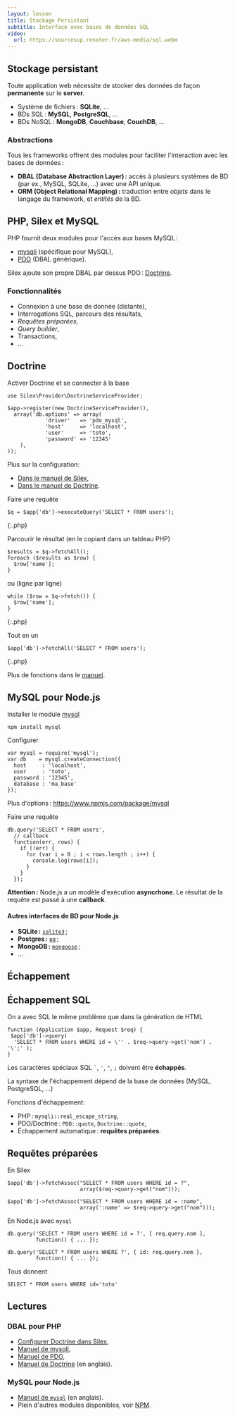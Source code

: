 ```yaml
---
layout: lesson
title: Stockage Persistant
subtitle: Interface avec bases de données SQL
video:
  url: https://sourcesup.renater.fr/aws-media/sql.webm
---
```


<section>

## Stockage persistant

Toute application web nécessite de stocker des données de façon
**permanente** sur le **server**.

- Système de fichiers : **SQLite**, ...
- BDs SQL : **MySQL**, **PostgreSQL**, ...
- BDs NoSQL : **MongoDB**, **Couchbase**, **CouchDB**, ...

### Abstractions

Tous les frameworks offrent des modules pour faciliter l'interaction
avec les bases de données :

- **DBAL (Database Abstraction Layer) :** accès à plusieurs systèmes
  de BD (par ex., MySQL, SQLite, ...)  avec une API unique.
- **ORM (Object Relational Mapping) :** traduction entre *objets* dans
  le langage du framework, et *entités* de la BD.

</section>
<section>

## PHP, Silex et MySQL

PHP fournit deux modules pour l'accès aux bases MySQL :

- [mysqli](http://www.php.net/manual/book.mysqli.php) (spécifique pour MySQL),
- [PDO](http://www.php.net/manual/book.pdo.php) (DBAL générique).

Silex ajoute son propre DBAL par dessus PDO :
[Doctrine](http://www.doctrine-project.org/projects/dbal.html).

### Fonctionnalités

- Connexion à une base de donnée (distante),
- Interrogations SQL, parcours des résultats,
- *Requêtes préparées*,
- *Query builder*,
- Transactions,
- ...

</section>
<section>

## Doctrine

Activer Doctrine et se connecter à la base

~~~
use Silex\Provider\DoctrineServiceProvider;

$app->register(new DoctrineServiceProvider(),
  array('db.options' => array(
            'driver'   => 'pdo_mysql',
            'host'     => 'localhost',
			'user'     => 'toto',
			'password' => '12345'
    ),
));
~~~

Plus sur la configuration:

- [Dans le manuel de Silex](http://silex.sensiolabs.org/doc/providers/doctrine.html),
- [Dans le manuel de Doctrine](http://docs.doctrine-project.org/projects/doctrine-dbal/en/latest/reference/configuration.html).

</section>
<section>

Faire une requête

~~~
$q = $app['db']->executeQuery('SELECT * FROM users');
~~~
{:.php}

Parcourir le résultat (en le copiant dans un tableau PHP)

~~~
$results = $q->fetchAll();
foreach ($results as $row) {
  $row['name'];
}
~~~

ou (ligne par ligne)

~~~
while ($row = $q->fetch()) {
  $row['name'];
}
~~~
{:.php}

Tout en un

~~~
$app['db']->fetchAll('SELECT * FROM users');
~~~
{:.php}

Plus de fonctions dans le
[manuel](http://docs.doctrine-project.org/projects/doctrine-dbal/en/latest/reference/data-retrieval-and-manipulation.html).


</section>
<section>

## MySQL pour Node.js

Installer le module [mysql](https://www.npmjs.com/package/mysql)

~~~
npm install mysql
~~~

Configurer

~~~
var mysql = require('mysql');
var db    = mysql.createConnection({
  host     : 'localhost',
  user     : 'toto',
  password : '12345',
  database : 'ma_base'
});
~~~

Plus d'options : <https://www.npmjs.com/package/mysql>

</section>
<section>

Faire une requête

~~~
db.query('SELECT * FROM users',
  // callback
  function(err, rows) {
    if (!err) {
      for (var i = 0 ; i < rows.length ; i++) {
        console.log(rows[i]);
      }
	}
  });
~~~

**Attention :** Node.js a un modèle d'exécution **asyncrhone**. Le
résultat de la requête est passé à une **callback**.

#### Autres interfaces de BD pour Node.js

- **SQLite :** [`sqlite3`](https://npmjs.org/package/sqlite3) ;
- **Postgres :** [`pg`](https://npmjs.org/package/pg) ;
- **MongoDB :** [`mongoose`](http://mongoosejs.com/) ;
- ...

</section>
<section>

# Échappement

</section>
<section>

## Échappement SQL

On a avec SQL le même problème que dans la génération de HTML

~~~
function (Application $app, Request $req) {
 $app['db']->query(
  'SELECT * FROM users WHERE id = \'' . $req->query->get('nom') . '\';' );
}
~~~

Les caractères spéciaux SQL `` ` ``, `'`, `"`, `;` doivent être
**échappés**.

La syntaxe de l'échappement dépend de la base de données (MySQL,
PostgreSQL, ...)

Fonctions d'échappement:

- PHP : `mysqli::real_escape_string`,
- PDO/Doctrine : `PDO::quote`, `Doctrine::quote`,
- Échappement automatique : **requêtes préparées**.

</section>
<section>

## Requêtes préparées

En Silex

~~~
$app['db']->fetchAssoc("SELECT * FROM users WHERE id = ?",
                       array($req->query->get("nom")));
~~~

~~~
$app['db']->fetchAssoc("SELECT * FROM users WHERE id = :name",
                       array(':name' => $req->query->get("nom")));
~~~

En Node.js avec `mysql`

~~~
db.query('SELECT * FROM users WHERE id = ?', [ req.query.nom ],
		 function() { ... });
~~~

~~~
db.query('SELECT * FROM users WHERE ?', { id: req.query.nom },
		 function() { ... });
~~~

Tous donnent

~~~
SELECT * FROM users WHERE id='toto'
~~~

</section>
<section>

## Lectures

### DBAL pour PHP

- [Configurer Doctrine dans Silex](http://silex.sensiolabs.org/doc/providers/doctrine.html),
- [Manuel de mysqli](http://www.php.net/manual/book.mysqli.php),
- [Manuel de PDO](http://www.php.net/manual/book.pdo.php),
- [Manuel de Doctrine](http://docs.doctrine-project.org/projects/doctrine-dbal/) (en anglais).

### MySQL pour Node.js

- [Manuel de `mysql`](https://www.npmjs.com/package/mysql) (en anglais).
- Plein d'autres modules disponibles, voir [NPM](https://www.npmjs.com/).


</section>
